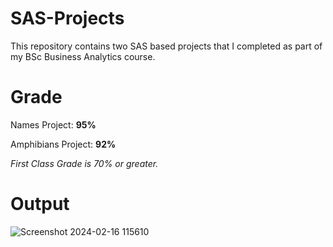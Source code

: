 # SAS-Projects
This repository contains two SAS based projects that I completed as part of my BSc Business Analytics course. 

# Grade
Names Project: **95%**

Amphibians Project: **92%**

_First Class Grade is 70% or greater._

# Output
![Screenshot 2024-02-16 115610](https://github.com/Z-G-S/SAS-Projects/assets/140622522/ae36f013-6c3c-4e1e-b946-dc5234d727bc)
